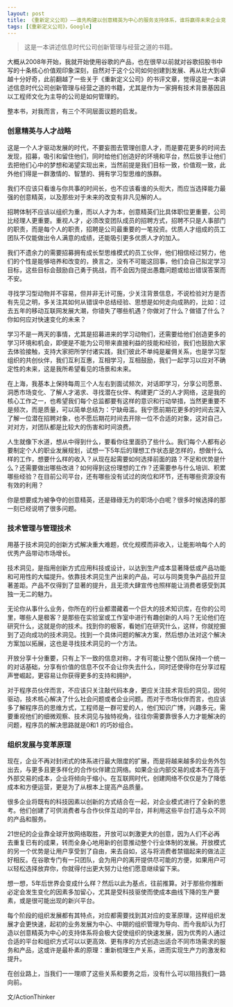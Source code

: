 ```yaml
---
layout: post
title: 《重新定义公司》——谁先构建以创意精英为中心的服务支持体系，谁将赢得未来企业竞争
tags: [《重新定义公司》，Google]
---
```


> 这是一本讲述信息时代公司创新管理与经营之道的书籍。

大概从2008年开始，我就开始使用谷歌的产品，也在很早以前就对谷歌招股书中写的十条核心价值观印象深刻，自然对于这个公司如何创建到发展、再从壮大到卓越十分好奇，此前翻越了一些关于《重新定义公司》的书评文章，觉得这是一本讲述信息时代公司创新管理与经营之道的书籍，尤其是作为一家拥有技术背景基因且以工程师文化为主导的公司是如何管理的。 整本书，对我而言，有三个不同层面议题的启发。 ### 创意精英与人才战略这是一个人才驱动发展的时代，不要妄图去管理创意人才，而是要花更多的时间去发现，招募，吸引和留住他们，同时给他们创造好的环境和平台，然后放手让他们去把他们心中的梦想和渴望实现出来，当然前提是我们目标一致，价值观一致，此外他们得是一群激情的、智慧的、拥有学习型思维的族群。 我们不应该只看谁与你共事的时间长，也不应该看谁的头衔大，而应当选择能力最强的创意精英，以及那些对于未来的改变有非凡见解的人。 招聘体制不应该以组织为重，而以人才为本，创意精英们比具体职位更重要，公司比经理人更重要。重视人才，必须改变团队成员的招聘方式，招聘不只是人事部门的职责，而是每个人的职责，招聘是公司最重要的一笔投资。优质人才组成的员工团队不仅能做出令人满意的成绩，还能吸引更多优质人才的加入。 我们不遗余力的需要招募拥有成长型思维模式的员工伙伴，他们相信经过努力，他们的个性是能够培养和改变的，换言之，没有不可能这回事，他们会自己拟定学习目标，这些目标会鼓励自己勇于挑战，而不会因为提出愚蠢问题或给出错误答案而不安。 寻找学习型动物并不容易，但并非无计可施，少关注背景信息，不说检验对方是否有先见之明，多关注其如何从错误中总结经验、思想是如何走向成熟的，比如：过去五年的移动互联网发展大潮，你错失了哪些机遇？你做对了什么？做错了什么？你如何应对快速变化的未来？ 学习不是一两天的事情，尤其是招募进来的学习动物们，还需要给他们创造更多的学习环境和机会，即便是不能为公司带来直接利益的技能和经验，我们也鼓励大家去体验接触，支持大家把所学付诸实践，我们彼此不单纯是雇佣关系，也是学习型组织的共创伙伴，我们互利互惠，互相学习，互相鼓励，我们一起学习以应对不确定性的未来，这是我所希望看见的场景和未来。 在上海，我基本上保持每周三个人左右到面试频次，对话即学习，分享公司愿景、洞悉市场变化、了解人才渴求、寻找潜在伙伴、构建更广泛的人才网络，这是我的核心工作之一，也希望我们每个总监都要有这样的意识和行动举措，当然更重要不是频次，而是质量，可以简单总结为：宁缺毋滥。我宁愿前期花更多的时间去深入了解一位潜在招聘对象，也不愿后期花时间去开除一位不合适的对象，这对自己，对对方，对团队都是比较大的伤害和时间浪费。 人生就像下水道，想从中得到什么，要看你往里面扔了些什么。我们每个人都有必要制定个人的职业发展规划，试想一下5年后的理想工作状态是怎样的，想做什么样的工作，想要什么样的收入？从现在起需要如何选择前面的路？不足和优势是什么？还需要做出哪些改进？如何得到这份理想的工作？还需要参与什么培训、积累哪些经验？在目前公司平台，还有哪些没有试过的岗位和环节，还有哪些资源没有有效的利用？ 你是想要成为被争夺的创意精英，还是碌碌无为的职场小白呢？很多时候选择的那一刻已经说明了很多问题。 ### 技术管理与管理技术用基于技术洞见的创新方式解决重大难题，优化规模而非收入，让能影响每个人的优秀产品带动市场增长。 技术洞见，是指用创新方式应用科技或设计，以达到生产成本显著降低或产品功能和可用性的大幅提升。依靠技术洞见生产出来的产品，可以与同类竞争产品拉开显著差距。产品不仅得到了显著的提升，且无须大肆宣传也照样能让消费者感受到其独一无二的魅力。 无论你从事什么业务，你所在的行业都潜藏着一个巨大的技术知识库，在你的公司里，哪些人是极客？是那些在实验室或工作室中进行有趣创新的人吗？无论他们在研究什么，这就是你的技术。找到你的极客，看她们在研究什么，这样，你就挖掘到了迈向成功的技术洞见。找到一个具体问题的解决方案，然后想办法对这个解决方案加以拓展，这也是寻找技术洞见的一个方法。 开放分享十分重要，只有上下一致的信息对称，才有可能让整个团队保持一个统一的对话基础，分享有价值的信息不仅不会让你失去什么，同时还使得你在分享过程声誉崛起，更容易让你获得更多的支持和拥护，对于程序员伙伴而言，不应该只关注敲代码本身，更应关注技术背后的洞见，因何驱动，技术核心解决了什么社会问题或者企业问题。而对于市场伙伴而言，也应该多了解程序员的思维方式，工程师是一群可爱的人，他们知识广博，兴趣多元，需要重视他们的细微观察、技术洞见与独特视角，往往你需要靠很多人力才能解决的问题，程序员的解决思路就是0和1 的巧妙组合。 ### 组织发展与变革原理现在，企业不再对封闭式的体系进行最大限度的扩展，而是将越来越多的业务外包出去，与更多且更多样化的合作伙伴建立网络。如果企业内部交易的成本不在高于外部交易的成本，企业将倾向于缩小。在互联网时代，创建网络不仅仅是为了降低成本和方便运营，更是为了从根本上提高产品质量。 很多企业将既有的科技因素以创新的方式结合在一起，对企业模式进行了全新的思考。他们创建了可供消费者与合作伙伴互动的平台，并利用这些平台打造与众不同的产品和服务。 21世纪的企业靠全球开放网络取胜，开放可以刺激更大的创意，因为人们不必再去重复已有的成果，转而全身心地用新的创意推动整个行业体制的发展。开放模式的另一个优势是让用户享受到了自由，来去自如，这与将消费者禁锢起来的做法正好相反。在谷歌专门有一只团队，会为用户的离开提供尽可能的方便，如果用户可以轻松选择放弃你，你就得付出更大努力让他们愿意继续留下来。 想一想，5年后世界会变成什么样？然后以此为基点，往前推算。对于那些你推断必定会发生变化的因素多加留心，尤其是受科技驱使而使成本曲线下降的生产要素，或是很可能出现的新兴平台。
 每个阶段的组织发展都有其特点，对应都需要找到其对应的变革原理，这样组织发展才会更快速，起初的业务发展为中心、中期的组织管理为导向、而今我却认为打造以创意精英为中心的支持体系将会极大促使组织的快速发展，因为优秀的人通过合适的平台和组织方式可以以更高效、更有序的方式创造出适合不同市场需求的服务和产品，这或许是最朴素的原理：重新梳理生产关系，进而实现生产力的激发和提升。 在创业路上，当我们一一理顺了这些关系和要务之后，没有什么可以阻挡我们一路向前。



文/ActionThinker


